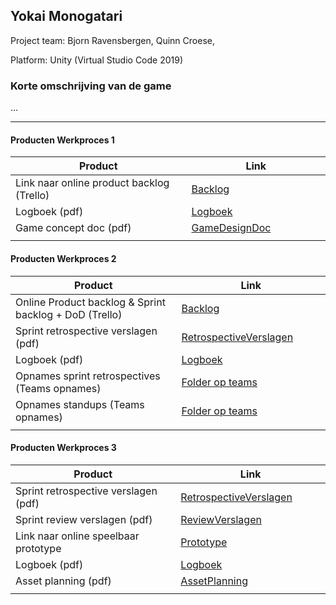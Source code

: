 ## Yokai Monogatari
Project team: Bjorn Ravensbergen, Quinn Croese, 

Platform:
Unity (Virtual Studio Code 2019)

### Korte omschrijving van de game
...

---
#### Producten Werkproces 1
| Product  | Link |
| ------ |  ------ |
| Link naar online product backlog (Trello) | [Backlog]
| Logboek (pdf)                             | [Logboek]
| Game concept doc (pdf)                    | [GameDesignDoc]
|<img width=500/>|<img width=300/>|
   
#### Producten Werkproces 2
| Product  | Link |
| ------ |  ------ |
| Online Product backlog & Sprint backlog + DoD (Trello)    | [Backlog]
| Sprint retrospective verslagen (pdf)                      | [RetrospectiveVerslagen]
| Logboek (pdf)                                             | [Logboek]
| Opnames sprint retrospectives (Teams opnames)             | [Folder op teams]
| Opnames standups (Teams opnames)                          | [Folder op teams]
|<img width=500/>|<img width=300/>|
   
#### Producten Werkproces 3
| Product  | Link |
| ------ |  ------ |
| Sprint retrospective verslagen (pdf)  | [RetrospectiveVerslagen]
| Sprint review verslagen (pdf)         | [ReviewVerslagen]
| Link naar online speelbaar prototype  | [Prototype]
| Logboek (pdf)                         | [Logboek]
| Asset planning (pdf)                  | [AssetPlanning]
|<img width=500/>|<img width=300/>|

   [Backlog]: <https://trello.com/b/LX7GJKZ7/mythe-trello>
   [Logboek]: <https://github.com/SchoolAmsterdam/agp_inlever_template/blob/master/producten/logboek.pdf>
   [GameDesignDoc]: <https://github.com/SchoolAmsterdam/agp_inlever_template/blob/master/producten/GameDesignDoc.pdf>
   [RetrospectiveVerslagen]: <https://github.com/SchoolAmsterdam/agp_inlever_template/blob/master/producten/RetrospectiveVerslagen.pdf>
   [ReviewVerslagen]: <https://github.com/SchoolAmsterdam/agp_inlever_template/blob/master/producten/ReviewVerslagen.pdf>
   [Prototype]: <https://www.mijnmytheprototype.nl>
   [Folder op teams]: <https://www.linknaarmijnfolderopteams.nl>
   [AssetPlanning]: <https://github.com/SchoolAmsterdam/agp_inlever_template/blob/master/producten/AssetPlanning.pdf>
   
